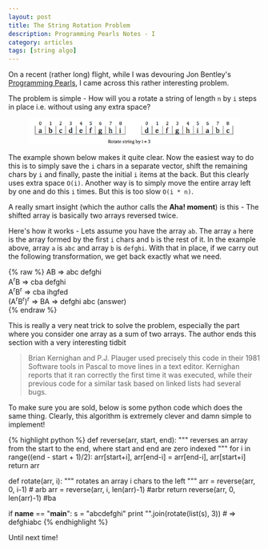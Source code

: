 ```yaml
---
layout: post
title: The String Rotation Problem
description: Programming Pearls Notes - I
category: articles
tags: [string algo]
---
```


On a recent (rather long) flight, while I was devouring Jon Bentley's [Programming Pearls](http://www.cs.bell-labs.com/cm/cs/pearls/), I came across this rather interesting problem. 

The problem is simple - How will you a rotate a string of length `n` by `i` steps in place i.e. without using any extra space?

<figure> <img src="/images/string_rotate.png"> </figure>

The example shown below makes it quite clear. Now the easiest way to do this is to simply save the `i` chars in a separate vector, shift the remaining chars by `i` and finally, paste the initial `i` items at the back. But this clearly uses extra space `O(i)`. Another way is to simply move the entire array left by one and do this `i` times. But this is too slow `O(i * n)`.

A really smart insight (which the author calls the **Aha! moment**) is this - The shifted array is basically two arrays reversed twice.

Here's how it works - Lets assume you have the array `ab`. The array `a` here is the array formed by the first `i` chars and `b` is the rest of it. In the example above, 
array `a` is `abc` and array `b` is `defghi`. With that in place, if we carry out the following transformation, we get back exactly what we need.

{% raw %}
AB => abc defghi <br/>
A<sup>r</sup>B => cba defghi <br/>
A<sup>r</sup>B<sup>r</sup> => cba ihgfed <br/>
(A<sup>r</sup>B<sup>r</sup>)<sup>r</sup> => BA => defghi abc (answer) <br/>
{% endraw %}

This is really a very neat trick to solve the problem, especially the part where you consider one array as a sum of two arrays. The author ends this section with a very interesting tidbit 

> Brian Kernighan and P.J. Plauger used precisely this code in their 1981 Software tools in Pascal to move lines in a text editor. Kernighan reports that it ran correctly the first time it was executed, while their previous code for a similar task based on linked lists had several bugs.

To make sure you are sold, below is some python code which does the same thing. Clearly, this algorithm is extremely clever and damn simple to implement!

{% highlight python %}
def reverse(arr, start, end):
    """ reverses an array from the start to the end, where start and end
    are zero indexed """
    for i in range((end - start + 1)/2):
        arr[start+i], arr[end-i] = arr[end-i], arr[start+i]
    return arr


def rotate(arr, i):
    """ rotates an array i chars to the left """
    arr = reverse(arr, 0, i-1) # arb
    arr = reverse(arr, i, len(arr)-1) #arbr
    return reverse(arr, 0, len(arr)-1) #ba

if __name__ == "__main__":
    s = "abcdefghi"
    print "".join(rotate(list(s), 3)) # => defghiabc
{% endhighlight %}

Until next time!
